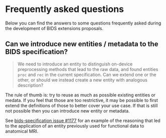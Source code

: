 # Frequently asked questions

Below you can find the answers to some questions frequently asked
during the development of BIDS extensions proposals.

## Can we introduce new entities / metadata to the BIDS specification?

> We need to introduce an entity to distinguish on-device preprocessing methods
> that lead to the raw data, and found entities `proc` and `rec` in the current specification. 
> Can we extend one or the other, or should we instead create a new entity with analogous description?

The rule of thumb is: try to reuse as much as possible existing entities or medata.
If you feel that those are too restrictive,
it may be possible to first extend the definitions of those to better cover your use case.
If that is still not possible then you can introduce new entity or metadata.

See [bids-specification issue #1177](https://github.com/bids-standard/bids-specification/issues/1177)
for an example of the reasoning that led to the application of an entity
previously used for functional data to anatomical MRI.
